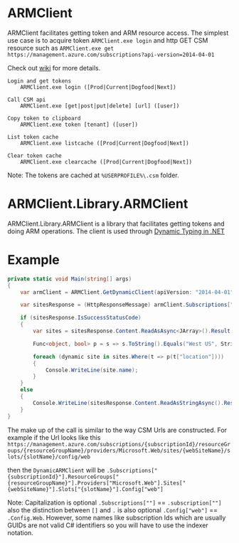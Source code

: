 ARMClient
=========

ARMClient facilitates getting token and ARM resource access.  The simplest use case is to acquire token `ARMClient.exe login` and http GET CSM resource such as `ARMClient.exe get https://management.azure.com/subscriptions?api-version=2014-04-01`

Check out [wiki](https://github.com/projectkudu/ARMClient/wiki) for more details.

    Login and get tokens
        ARMClient.exe login ([Prod|Current|Dogfood|Next])
    
    Call CSM api
        ARMClient.exe [get|post|put|delete] [url] ([user])
    
    Copy token to clipboard
        ARMClient.exe token [tenant] ([user])
    
    List token cache
        ARMClient.exe listcache ([Prod|Current|Dogfood|Next])
    
    Clear token cache
        ARMClient.exe clearcache ([Prod|Current|Dogfood|Next])

Note: The tokens are cached at `%USERPROFILE%\.csm` folder.  

ARMClient.Library.ARMClient
============================

ARMClient.Library.ARMClient is a library that facilitates getting tokens and doing ARM operations. The client is used through [Dynamic Typing in .NET](http://msdn.microsoft.com/en-us/library/dd264736.aspx)

Example
=========

```C#
private static void Main(string[] args)
{
    var armClient = ARMClient.GetDynamicClient(apiVersion: "2014-04-01", azureEnvironment: AzureEnvs.Prod);

    var sitesResponse = (HttpResponseMessage) armClient.Subscriptions["{subscriptionId}"].ResourceGroups["{resourceGroupName}"].Providers["Microsoft.Web"].Sites.Get();

    if (sitesResponse.IsSuccessStatusCode)
    {
        var sites = sitesResponse.Content.ReadAsAsync<JArray>().Result;

        Func<object, bool> p = s => s.ToString().Equals("West US", StringComparison.OrdinalIgnoreCase);

        foreach (dynamic site in sites.Where(t => p(t["location"])))
        {
            Console.WriteLine(site.name);
        }
    }
    else
    {
        Console.WriteLine(sitesResponse.Content.ReadAsStringAsync().Result);
    }
}
```

The make up of the call is similar to the way CSM Urls are constructed. For example if the Url looks like this
`https://management.azure.com/subscriptions/{subscriptionId}/resourceGroups/{resourceGroupName}/providers/Microsoft.Web/sites/{webSiteName}/slots/{slotName}/config/web`

then the `DynamicARMClient` will be `.Subscriptions["{subscriptionId}"].ResourceGroups["{resourceGroupName}"].Providers["Microsoft.Web"].Sites["{webSiteName}"].Slots["{slotName}"].Config["web"]`

Note: Capitalization is optional `.Subscriptions[""]` == `.subscription[""]` also the distinction between `[]` and `.` is also optional  `.Config["web"]` == `.Config.Web`.
However, some names like subscription Ids which are usually GUIDs are not valid C# identifiers so you will have to use the indexer notation.
